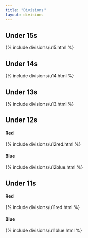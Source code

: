 ```yaml
---
title: "Divisions"
layout: divisions
---
```


<h2 id="u15"> Under 15s</h2>
{% include divisions/u15.html %}

<h2 id="u14"> Under 14s</h2>
{% include divisions/u14.html %}

<h2 id="u13"> Under 13s</h2>
{% include divisions/u13.html %}

<h2 id="u12"> Under 12s</h2>
<h4>Red</h4>
{% include divisions/u12red.html %}

<h4>Blue</h4>
{% include divisions/u12blue.html %}

<h2 id="u11"> Under 11s</h2>
<h4>Red</h4>
{% include divisions/u11red.html %}

<h4>Blue</h4>
{% include divisions/u11blue.html %}


